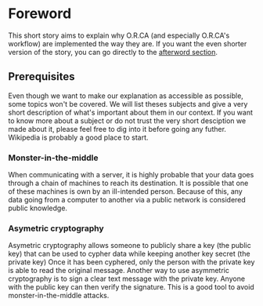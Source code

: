 # Foreword

This short story aims to explain why O.R.CA (and especially O.R.CA's workflow) are implemented the way they are.
If you want the even shorter version of the story, you can go directly to the [afterword section](./afterword.md).

## Prerequisites

Even though we want to make our explanation as accessible as possible, some topics won't be covered.
We will list theses subjects and give a very short description of what's important about them in our context.
If you want to know more about a subject or do not trust the very short desciption we made about it, please feel free to dig into it before going any futher.
Wikipedia is probably a good place to start.

### Monster-in-the-middle

When communicating with a server, it is highly probable that your data goes through a chain of machines to reach its destination.
It is possible that one of these machines is own by an ill-intended person.
Because of this, any data going from a computer to another via a public network is considered public knowledge.

### Asymetric cryptography

Asymetric cryptography allows someone to publicly share a key (the public key) that can be used to cypher data while keeping another key secret (the private key)
Once it has been cyphered, only the person with the private key is able to read the original message.
Another way to use asymmetric cryptography is to sign a clear text message with the private key.
Anyone with the public key can then verify the signature.
This is a good tool to avoid monster-in-the-middle attacks.
